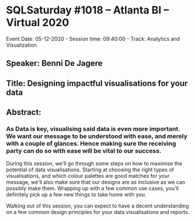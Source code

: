 # SQLSaturday #1018 – Atlanta BI – Virtual 2020
Event Date: 05-12-2020 - Session time: 09:40:00 - Track: Analytics and Visualization
## Speaker: Benni De Jagere
## Title: Designing impactful visualisations for your data
## Abstract:
### As Data is key, visualising said data is even more important. We want our message to be understood with ease, and merely with a couple of glances. Hence making sure the receiving party can do so with ease will be vital to our success.

During this session, we'll go through some steps on how to maximise the potential of data visualisations. Starting at choosing the right types of visualisations, and which colour palettes are good matches for your message, we'll also make sure that our designs are as inclusive as we can possibly make them. Wrapping up with a few common use cases, you’ll definitely pick up a few new things to take home with you.

Walking out of this session, you can expect to have a decent understanding on a few common design principles for your data visualisations and reports.

